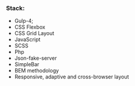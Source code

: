 ### Stack:
* Gulp-4;
* CSS Flexbox
* CSS Grid Layout
* JavaScript
* SCSS
* Php
* Json-fake-server
* SimpleBar
* BEM methodology
* Responsive, adaptive and cross-browser layout
